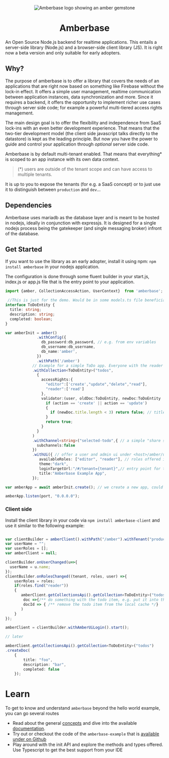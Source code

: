 <p align="center">
  <img src="https://avatars.githubusercontent.com/u/208375923?s=64" alt="Amberbase logo showing an amber gemstone" />
  <h1 align="center">Amberbase</h1>
</p>

An Open Source Node.js backend for realtime applications. This entails a server-side library (Node.js) and a browser-side client library (JS).
It is right now a beta version and only suitable for early adopters.

## Why?
The purpose of amberbase is to offer a library that covers the needs of an applications that are right now based on something like Firebase without the lock-in effect. It offers a simple user management, realtime communication between application instances, data synchronization and more. Since it requires a backend, it offers the opportunity to implement richer use cases through server side code; for example a powerful multi-tiered access rights management. 

The main design goal is to offer the flexibility and independence from SaaS lock-ins with an even better development experience. That means that the two-tier development model (the client side javascript talks directly to the datastore) is kept as the leading principle. But now you have the power to guide and control your application through *optional* server side code.

Amberbase is by default multi-tenant enabled. That means that everything* is scoped to an app instance with its own data context. 

>  (*) users are outside of the tenant scope and can have access to multiple tenants.

It is up to you to expose the tenants (for e.g. a SaaS concept) or to just use it to distinguish between `production` and `dev`...

## Dependencies
Amberbase uses mariadb as the database layer and is meant to be hosted in nodejs, ideally in conjunction with expressjs. It is designed for a single nodejs process being the gatekeeper (and single messaging broker) infront of the database.

## Get Started

If you want to use the library as an early adopter, install it using npm: `npm install amberbase` in your nodejs application.

The configuration is done through some fluent builder in your start.js, index.js or app.js file that is the entry point to your application.

```ts
import {amber, CollectionAccessAction, UserContext}  from 'amberbase';

 //This is just for the demo. Would be in some models.ts file beneficial to use typescript
interface ToDoEntity {
  title: string;
  description: string;
  completed: boolean;
}

var amberInit = amber()
              .withConfig({
                db_password:db_password, // e.g. from env variables
                db_username:db_username,
                db_name:'amber',
              })
              .withPath('/amber')
            // Example for a simple ToDo app. Everyone with the reader role can read todos. Editors can create, update and delete todos.
            .withCollection<ToDoEntity>("todos",
              {
                accessRights:{
                  "editor":['create',"update","delete","read"],
                  "reader":['read']
                },
                validator:(user, oldDoc:ToDoEntity, newDoc:ToDoEntity | null, action:CollectionAccessAction) => {
                  if (action == 'create' || action == 'update') 
                  {
                    if (newDoc.title.length < 3) return false; // title must be at least 3 characters long. This is an example validation
                  }
                  return true;
                }
              }
            )
            .withChannel<string>("selected-todo",{ // a simple "share selection id" channel to broadcast the selected item to all clients live at the same time
              subchannels:false
            })
            .withUi({ // offer a user and admin ui under <host>/amber/ui
               availableRoles: ["editor", "reader"], // roles offered in the user management
               theme:"dark",
               loginTargetUrl:"/#/tenant={tenant}",// entry point for the application after a successful login and tenant selection
               title:"Amberbase Example App",
            });

var amberApp = await amberInit.create(); // we create a new app, could also attach to an existing express app.

amberApp.listen(port, "0.0.0.0");
```

### Client side
Install the client library in your code via `npm install amberbase-client` and use it similar to the following example:
```ts

var clientBuilder = amberClient().withPath("/amber").withTenant("production");
var userName = "";
var userRoles = [];
var amberClient = null;

clientBuilder.onUserChanged(u=>{
  userName = u.name;
});
clientBuilder.onRolesChanged((tenant, roles, user) =>{
    userRoles = roles;
    if(roles.find("reader"))
    {
       amberClient.getCollectionsApi().getCollection<ToDoEntity>("todos").subscribe(0,
        doc =>{/** do something with the todo item, e.g. put it into the local cache */},
        docId => { /** remove the todo item from the local cache */}
       )
    }
});

amberClient = clientBuilder.withAmberUiLogin().start();

// later

amberClient.getCollectionsApi().getCollection<ToDoEntity>("todos")
.createDoc(
    {
        title: "foo",
        description: "bar",
        completed: false
    });
```

# Learn
To get to know and understand `amberbase` beyond the hello world example, you can go several routes
* Read about the general [concepts](docs/concept.md) and dive into the available [documentation](docs/overview.md).
* Try out or checkout the code of the `amberbase-example` that is [available under on Github](https://github.com/amberbase/amberbase-example)
* Play around with the init API and explore the methods and types offered. Use Typescript to get the best support from your IDE